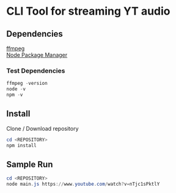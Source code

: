 CLI Tool for streaming YT audio
===============================

Dependencies
------------

[ffmpeg](https://ffmpeg.zeranoe.com/builds/)  
[Node Package Manager](https://www.npmjs.com/get-npm)  

### Test Dependencies

```powershell
ffmpeg -version
node -v
npm -v
```

Install
-------

Clone / Download repository

```powershell
cd <REPOSITORY>
npm install
```

Sample Run
----------

```powershell
cd <REPOSITORY>
node main.js https://www.youtube.com/watch?v=nTjc1sPktlY
```
